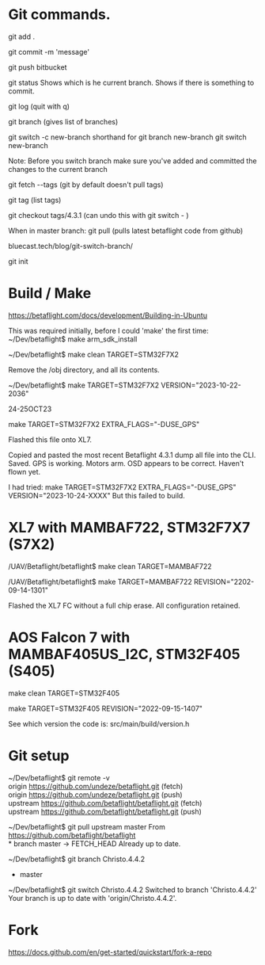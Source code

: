 # Git commands.

git add .

git commit -m 'message'

git push bitbucket

git status
Shows which is he current branch.
Shows if there is something to commit. 

git log			(quit with q)

git branch			(gives list of branches)

git switch -c new-branch
	shorthand for	git branch new-branch
					git switch new-branch

Note: Before you switch branch make sure you've added and committed the changes to the current branch

git fetch --tags		(git by default doesn't pull tags)

git tag 				(list tags)
			
git checkout tags/4.3.1	(can undo this with git switch - )

When in master branch:
git pull		(pulls latest betaflight code from github)


bluecast.tech/blog/git-switch-branch/

git init

# Build / Make

https://betaflight.com/docs/development/Building-in-Ubuntu

This was required initially, before I could 'make' the first time:
~/Dev/betaflight$ make arm_sdk_install

~/Dev/betaflight$ make clean TARGET=STM32F7X2

Remove the /obj directory, and all its contents.

~/Dev/betaflight$ make TARGET=STM32F7X2 VERSION="2023-10-22-2036"

24-25OCT23

make TARGET=STM32F7X2 EXTRA_FLAGS="-DUSE_GPS"

Flashed this file onto XL7.

Copied and pasted the most recent Betaflight 4.3.1 dump all file into the CLI. Saved.
GPS is working. Motors arm. OSD appears to be correct. Haven't flown yet.

I had tried:
make TARGET=STM32F7X2 EXTRA_FLAGS="-DUSE_GPS" VERSION="2023-10-24-XXXX"
But this failed to build.


# XL7 with MAMBAF722, STM32F7X7 (S7X2)

/UAV/Betaflight/betaflight$ make clean TARGET=MAMBAF722

/UAV/Betaflight/betaflight$ make TARGET=MAMBAF722 REVISION="2202-09-14-1301"

Flashed the XL7 FC without a full chip erase. All configuration retained.

# AOS Falcon 7 with MAMBAF405US_I2C, STM32F405 (S405)

make clean TARGET=STM32F405

make TARGET=STM32F405 REVISION="2022-09-15-1407"

See which version the code is: src/main/build/version.h

# Git setup

~/Dev/betaflight$ git remote -v <br />
origin	https://github.com/undeze/betaflight.git (fetch) <br />
origin	https://github.com/undeze/betaflight.git (push) <br />
upstream	https://github.com/betaflight/betaflight.git (fetch) <br />
upstream	https://github.com/betaflight/betaflight.git (push) <br />

~/Dev/betaflight$ git pull upstream master
From https://github.com/betaflight/betaflight <br />
\* branch                master     -> FETCH_HEAD
Already up to date.

~/Dev/betaflight$ git branch
  Christo.4.4.2
* master

~/Dev/betaflight$ git switch Christo.4.4.2 
Switched to branch 'Christo.4.4.2'
Your branch is up to date with 'origin/Christo.4.4.2'.

# Fork

https://docs.github.com/en/get-started/quickstart/fork-a-repo


